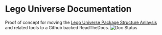 # Lego Universe Documentation
Proof of concept for moving the [Lego Universe Package Structure Anlaysis](https://docs.google.com/document/d/1v9GB1gNwO0C81Rhd4imbaLN7z-R0zpK5sYJMbxPP3Kc) and related tools to a Github backed ReadTheDocs.
![Doc Status](https://readthedocs.org/projects/legouniversedocumentation/badge/)
